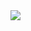  <img src="https://img.shields.io/badge/JavaScript-F7DF1E?style=for-the-badge&logo=JavaScript&logoColor=white"/>

